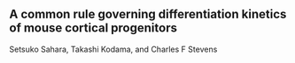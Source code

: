 ## A common rule governing differentiation kinetics of mouse cortical progenitors

Setsuko Sahara, Takashi Kodama, and Charles F Stevens

